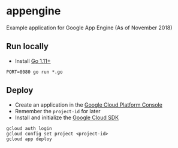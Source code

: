 # appengine

Example application for Google App Engine (As of November 2018)

## Run locally

* Install [Go 1.11+](https://golang.org/dl/)

```
PORT=8080 go run *.go
```

## Deploy

* Create an application in the [Google Cloud Platform Console](https://console.cloud.google.com/)
* Remember the `project-id` for later
* Install and initialize the [Google Cloud SDK](https://cloud.google.com/sdk/)

```
gcloud auth login
gcloud config set project <project-id>
gcloud app deploy
```
